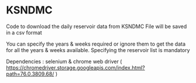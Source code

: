 # KSNDMC
Code to download the daily reservoir data from KSNDMC
File will be saved in a csv format

You can specify the years & weeks required or ignore them to get the data for all the years & weeks available.
Specifying the reservoir list is mandatory

Dependencies : selenium & chrome web driver ( https://chromedriver.storage.googleapis.com/index.html?path=76.0.3809.68/ )


